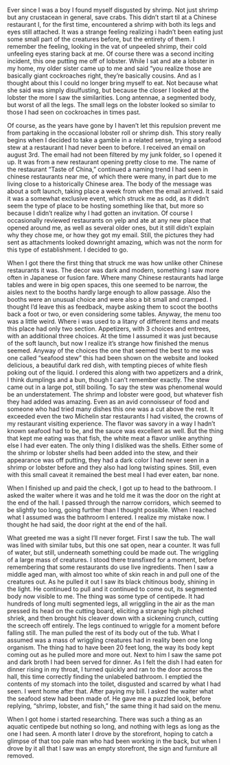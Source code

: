 Ever since I was a boy I found myself disgusted by shrimp.  Not just shrimp but any crustacean in general, save crabs. This didn’t start til at a Chinese restaurant I, for the first time, encountered a shrimp with both its legs and eyes still attached. It was a strange feeling realizing i hadn’t been eating just some small part of the creatures before, but the entirety of them. I remember the feeling, looking in the vat of unpeeled shrimp, their cold unfeeling eyes staring back at me. Of course there was a second inciting incident, this one putting me off of lobster. While I sat and ate a lobster in my home, my older sister came up to me and said “you realize those are basically giant cockroaches right, they’re basically cousins. And as I thought about this I could no longer bring myself to eat. Not because what she said was simply disulfusting, but because the closer I looked at the lobster the more I saw the similarities. Long antennae, a segmented body, but worst of all the legs. The small legs on the lobster looked so similar to those I had seen on cockroaches in times past. 

Of course, as the years have gone by I haven’t let this repulsion prevent me from partaking in the occasional lobster roll or shrimp dish. This story really begins when I decided to take a gamble in a related sense, trying a seafood stew at a restaurant I had never been to before. 
I received an email on august 3rd. The email had not been filtered by my junk folder, so I opened it up. It was from a new restaurant opening pretty close to me. The name of the restaurant “Taste of China,” continued a naming trend I had seen in chinese restaurants near me, of which there were many, in part due to me living close to a historically Chinese area. The body of the message was about a soft launch, taking place a week from when the email arrived. It said it was a somewhat exclusive event, which struck me as odd, as it didn’t seem the type of place to be hosting something like that, but more so because I didn’t realize why I had gotten an invitation. Of course I occasionally reviewed restaurants on yelp and ate at any new place that opened around me, as well as several older ones, but it still didn’t explain why they chose me, or how they got my email. Still, the pictures they had sent as attachments looked downright amazing, which was not the norm for this type of establishment. I decided to go.

When I got there the first thing that struck me was how unlike other Chinese restaurants it was. The decor was dark and modern, something I saw more often in Japanese or fusion fare. Where many Chinese restaurants had large tables and were in big open spaces, this one seemed to be narrow, the aisles next to the booths hardly large enough to allow passage. Also the booths were an unusual choice and were also a bit small and cramped. I thought I’d leave this as feedback, maybe asking them to scoot the booths back a foot or two, or even considering some tables. Anyway, the menu too was a little weird. Where i was used to a litany of different items and meats this place had only two section. Appetizers, with 3 choices and entrees, with an additional three choices. At the time I assumed it was just because of the soft launch, but now I realize it’s strange how finished the menus seemed. Anyway of the choices the one that seemed the best to me was one called “seafood stew” this had been shown on the website and looked delicious, a beautiful dark red dish, with tempting pieces of white flesh poking out of the liquid. I ordered this along with two appetizers and a drink, I think dumplings and a bun, though I can’t remember exactly. The stew came out in a large pot, still boiling. To say the stew was phenomenal would be an understatement. The shrimp and lobster were good, but whatever fish they had added was amazing. Even as an avid connoisseur of food and someone who had tried many dishes this one was a cut above the rest. It exceeded even the two Michelin star restaurants I had visited, the crowns of my restaurant visiting experience. The flavor was savory in a way I hadn’t known seafood had to be, and the sauce was excellent as well. But the thing that kept me eating was that fish, the white meat a flavor unlike anything else I had ever eaten. The only thing I disliked was the shells. Either some of the shrimp or lobster shells had been added into the stew, and their appearance was off putting, they had a dark color I had never seen in a shrimp or lobster before and they also had long twisting spines. Still, even with this small caveat it remained the best meal I had ever eaten, bar none.

When I finished up and paid the check, I got up to head to the bathroom. I asked the waiter where it was and he told me it was the door on the right at the end of the hall. I passed through the narrow corridors, which seemed to be slightly too long, going further than I thought possible. When I reached what I assumed was the bathroom I entered. I realize my mistake now. I thought he had said, the door right at the end of the hall. 

What greeted me was a sight I’ll never forget. First I saw the tub. The wall was lined with similar tubs, but this one sat open, near a counter. It was full of water, but still, underneath something could be made out. The wriggling of a large mass of creatures. I stood there transfixed for a moment, before remembering that some restaurants do use live ingredients. Then I saw a middle aged man, with almost too white of skin reach in and pull one of the creatures out. As he pulled it out I saw its black chitinous body, shining in the light. He continued to pull and it continued to come out, its segmented body now visible to me. The thing was some type of centipede. It had hundreds of long multi segmented legs, all wriggling in the air as the man pressed its head on the cutting board, eliciting a strange high pitched shriek, and then brought his cleaver down with a sickening crunch, cutting the screech off entirely. The legs continued to wriggle for a moment before falling still. The man pulled the rest of its body out of the tub. What I assumed was a mass of wriggling creatures had in reality been one long organism. The thing had to have been 20 feet long, the way its body kept coming out as he pulled more and more out. Next to him I saw the same pot and dark broth I had been served for dinner. As I felt the dish I had eaten for dinner rising in my throat, I turned quickly and ran to the door across the hall, this time correctly finding the unlabeled bathroom. I emptied the contents of my stomach into the toilet, disgusted and scarred by what I had seen. I went home after that. After paying my bill. I asked the waiter what the seafood stew had been made of. He gave me a puzzled look, before replying, “shrimp, lobster, and fish,” the same thing it had said on the menu.

When I got home i started researching. There was such a thing as an aquatic centipede but nothing so long, and nothing with legs as long as the one I had seen. A month later I drove by the storefront, hoping to catch a glimpse of that too pale man who had been working in the back, but when I drove by it all that I saw was an empty storefront, the sign and furniture all removed.